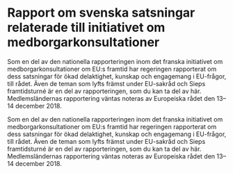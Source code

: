 # Rapport om svenska satsningar relaterade till initiativet om medborgarkonsultationer

Som en del av den nationella rapporteringen inom det franska initiativet om medborgarkonsultationer om EU:s framtid har regeringen rapporterat om dess satsningar för ökad delaktighet, kunskap och engagemang i EU-frågor, till rådet. Även de teman som lyfts främst under EU-sakråd och Sieps framtidsturné är en del av rapporteringen, som du kan ta del av här. Medlemsländernas rapportering väntas noteras av Europeiska rådet den 13–14 december 2018.

Som en del av den nationella rapporteringen inom det franska initiativet om medborgarkonsultationer om EU:s framtid har regeringen rapporterat om dess satsningar för ökad delaktighet, kunskap och engagemang i EU-frågor, till rådet. Även de teman som lyfts främst under EU-sakråd och Sieps framtidsturné är en del av rapporteringen, som du kan ta del av här. Medlemsländernas rapportering väntas noteras av Europeiska rådet den 13–14 december 2018.
